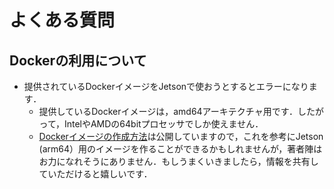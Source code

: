 # よくある質問

## Dockerの利用について

- 提供されているDockerイメージをJetsonで使おうとするとエラーになります．
  - 提供しているDockerイメージは，amd64アーキテクチャ用です．したがって，IntelやAMDの64bitプロセッサでしか使えません．
  - [Dockerイメージの作成方法](https://github.com/AI-Robot-Book/docker-ros2-desktop-ai-robot-book)は公開していますので，これを参考にJetson (arm64）用のイメージを作ることができるかもしれませんが，著者陣はお力になれそうにありません．もしうまくいきましたら，情報を共有していただけると嬉しいです．
